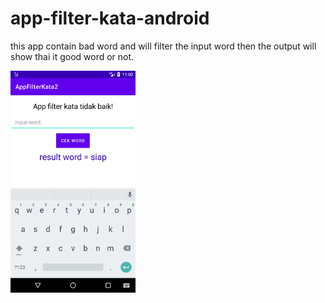 # app-filter-kata-android

this app contain bad word and will filter the input word then the output will show thai it good word or not.

<img width="200px" src="https://github.com/suandedev/app-filter-kata-android/blob/main/Screenshot_20220426_110208.png?raw=true" alt="home">
